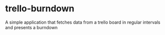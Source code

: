 # trello-burndown
A simple application that fetches data from a trello board in regular intervals and presents a burndown
